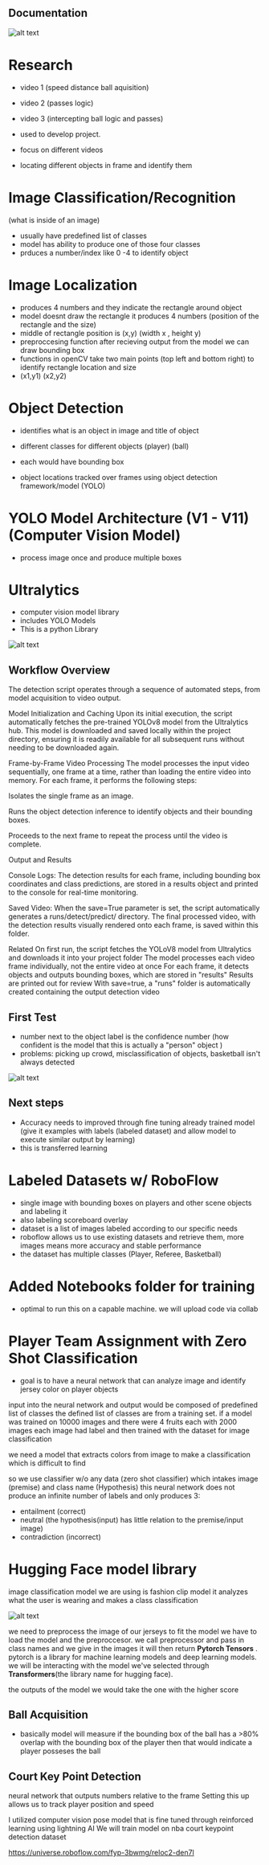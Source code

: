 ## Documentation 

![alt text](image-3.png)



# Research 

- video 1 (speed distance ball aquisition)
- video 2 (passes logic)
- video 3 (intercepting ball logic and passes)

- used to develop project. 
- focus on different videos 

- locating different objects in frame and identify them


# Image Classification/Recognition 
(what is inside of an image) 
- usually have predefined list of classes 
- model has ability to produce one of those four classes
- prduces a number/index like 0 -4 to identify object

# Image Localization
- produces 4 numbers and they indicate the rectangle around object
- model doesnt draw the rectangle it produces 4 numbers (position of the rectangle and the size)
- middle of rectangle position is (x,y) (width x , height y)
- preproccesing function after recieving output from the model we can draw bounding box
- functions in openCV take two main points (top left and bottom right) to identify rectangle location and size
- (x1,y1) (x2,y2)

# Object Detection 
- identifies what is an object in image and title of object
- different classes for different objects (player) (ball)
- each would have bounding box

- object locations tracked over frames using object detection framework/model (YOLO)

# YOLO Model Architecture (V1 - V11) (Computer Vision Model)
- process image once and produce multiple boxes

# Ultralytics 
- computer vision model library 
- includes YOLO Models
- This is a python Library 


![alt text](image.png)





## Workflow Overview
The detection script operates through a sequence of automated steps, from model acquisition to video output.

Model Initialization and Caching
Upon its initial execution, the script automatically fetches the pre-trained YOLOv8 model from the Ultralytics hub. This model is downloaded and saved locally within the project directory, ensuring it is readily available for all subsequent runs without needing to be downloaded again.

Frame-by-Frame Video Processing
The model processes the input video sequentially, one frame at a time, rather than loading the entire video into memory. For each frame, it performs the following steps:

Isolates the single frame as an image.

Runs the object detection inference to identify objects and their bounding boxes.

Proceeds to the next frame to repeat the process until the video is complete.

Output and Results

Console Logs: The detection results for each frame, including bounding box coordinates and class predictions, are stored in a results object and printed to the console for real-time monitoring.

Saved Video: When the save=True parameter is set, the script automatically generates a runs/detect/predict/ directory. The final processed video, with the detection results visually rendered onto each frame, is saved within this folder.

Related
On first run, the script fetches the YOLoV8 model from Ultralytics and downloads it into your project folder
The model processes each video frame individually, not the entire video at once
For each frame, it detects objects and outputs bounding boxes, which are stored in "results"
Results are printed out for review
With save=true, a "runs" folder is automatically created containing the output detection video








## First Test

- number next to the object label is the confidence number (how confident is the model that this is actually a "person" object )
- problems:
    picking up crowd, 
    misclassification of objects,
    basketball isn't always detected


![alt text](image-1.png)




## Next steps

- Accuracy needs to improved through fine tuning already trained model (give it examples with labels (labeled dataset) and allow model to execute similar output by learning)
- this is transferred learning 

# Labeled Datasets w/ RoboFlow
- single image with bounding boxes on players and other scene objects and labeling it
- also labeling scoreboard overlay
- dataset is a list of images labeled according to our specific needs
- roboflow allows us to use existing datasets and retrieve them, more images means more accuracy and stable performance
- the dataset has multiple classes (Player, Referee, Basketball)



# Added Notebooks folder for training
- optimal to run this on a capable machine. we will upload code via collab








# Player Team Assignment with Zero Shot Classification

- goal is to have a neural network that can analyze image and identify jersey color on player objects

input into the neural network and output would be composed of predefined list of classes 
the defined list of classes are from a training set. if a model was trained on 10000 images and there were 4 fruits each with 2000 images 
each image had label and then trained with the dataset for image classification

we need a model that extracts colors from image to make a classification which is difficult to find

so we use classifier w/o any data  (zero shot classifier) which intakes image (premise) and class name (Hypothesis)
this neural network does not produce an infinite number of labels and only produces 3:

- entailment (correct)
- neutral (the hypothesis(input) has little relation to the premise/input image)
- contradiction (incorrect)


# Hugging Face model library
image classification model we are using is fashion clip model 
it analyzes what the user is wearing and makes a class classification 

![alt text](image-2.png)

we need to preprocess the image of our jerseys to fit the model
we have to load the model and the preproccesor. we call preprocessor and pass in class names and we give in the images
it will then return **Pytorch Tensors** . pytorch is a library for machine learning models and deep learning models. 
we will be interacting with the model we've selected through **Transformers**(the library name for hugging face).

the outputs of the model we would take the one with the higher score



## Ball Acquisition 


- basically model will measure if the bounding box of the ball has a >80% overlap with the bounding box of the player then that would indicate a player posseses the ball



## Court Key Point Detection

neural network that outputs numbers relative to the frame
Setting this up allows us to track player position and speed 

I utilized computer vision pose model that is fine tuned through reinforced learning using lightning AI 
We will train model on nba court keypoint detection dataset 

https://universe.roboflow.com/fyp-3bwmg/reloc2-den7l


